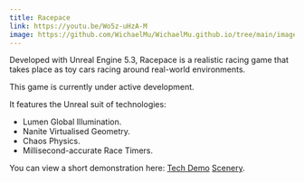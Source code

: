 ```yaml
---
title: Racepace
link: https://youtu.be/Wo5z-uHzA-M
image: https://github.com/WichaelMu/WichaelMu.github.io/tree/main/images/Racepace.jpg
---
```


Developed with Unreal Engine 5.3, Racepace is a realistic racing game that takes place as toy cars racing around real-world environments.

This game is currently under active development.

It features the Unreal suit of technologies:

* Lumen Global Illumination.
* Nanite Virtualised Geometry.
* Chaos Physics.
* Millisecond-accurate Race Timers.

You can view a short demonstration here: [Tech Demo](https://youtu.be/Wo5z-uHzA-M) [Scenery](https://youtu.be/tru_QePNaSE).